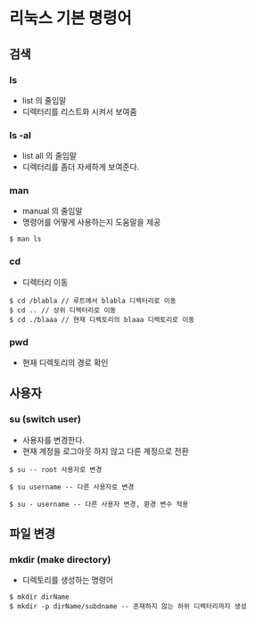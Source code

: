 #  리눅스 기본 명령어

## 검색

### ls

- list 의 줄임말
- 디렉터리를 리스트화 시켜서 보여줌

### ls -al

- list all 의 줄임말
- 디렉터리를 좀더 자세하게 보여준다.

### man

- manual 의 줄임말
- 명령어를 어떻게 사용하는지 도움말을 제공

```
$ man ls
```

### cd

- 디렉터리 이동

```
$ cd /blabla // 루트에서 blabla 디렉터리로 이동
$ cd .. // 상위 디렉터리로 이동
$ cd ./blaaa // 현재 디렉토리의 blaaa 디렉토리로 이동
```

### pwd

- 현재 디렉토리의 경로 확인

## 사용자

### su (switch user)

- 사용자를 변경한다.
- 현재 계정을 로그아웃 하지 않고 다른 계정으로 전환

```
$ su -- root 사용자로 변경

$ su username -- 다른 사용자로 변경

$ su - username -- 다른 사용자 변경, 환경 변수 적용
```

## 파일 변경
### mkdir (make directory)
- 디렉토리를 생성하는 명령어
```
$ mkdir dirName
$ mkdir -p dirName/subdname -- 존재하지 않는 하위 디렉터리까지 생성
```